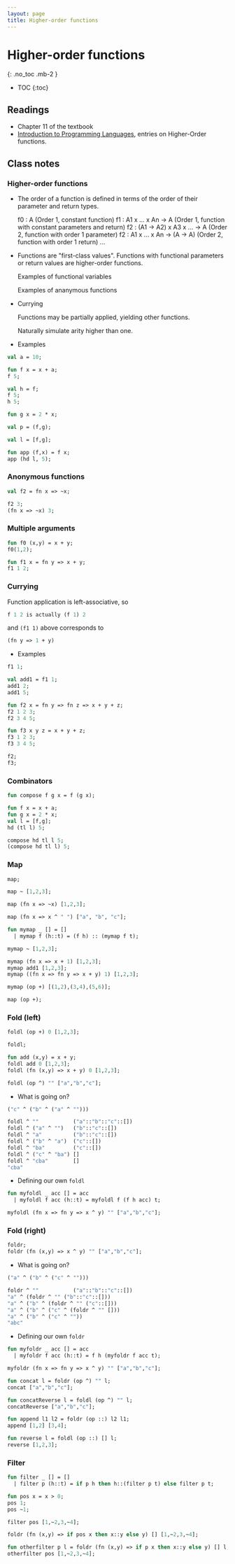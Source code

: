 ```yaml
---
layout: page
title: Higher-order functions
---
```


# Higher-order functions
{: .no_toc .mb-2 }

- TOC
{:toc}

## Readings

- Chapter 11 of the textbook
- [Introduction to Programming Languages](https://en.wikibooks.org/wiki/Introduction_to_Programming_Languages), entries on Higher-Order functions.

## Class notes

### Higher-order functions

- The order of a function is defined in terms of the order of their parameter and return types.

  f0 : A                           (Order 1, constant function)
  f1 : A1 x ... x An -> A          (Order 1, function with constant parameters and return)
  f2 : (A1 -> A2) x A3 x ... -> A  (Order 2, function with order 1 parameter)
  f2 : A1 x ... x An -> (A -> A)   (Order 2, function with order 1 return)
  ...

- Functions are "first-class values". Functions with functional
  parameters or return values are higher-order functions.

  Examples of functional variables

  Examples of ananymous functions

- Currying

  Functions may be partially applied, yielding other functions.

  Naturally simulate arity higher than one.

- Examples

```ocaml
val a = 10;

fun f x = x + a;
f 5;

val h = f;
f 5;
h 5;

fun g x = 2 * x;

val p = (f,g);

val l = [f,g];

fun app (f,x) = f x;
app (hd l, 5);
```

### Anonymous functions

```ocaml
val f2 = fn x => ~x;

f2 3;
(fn x => ~x) 3;
```

### Multiple arguments

``` ocaml
fun f0 (x,y) = x + y;
f0(1,2);

fun f1 x = fn y => x + y;
f1 1 2;
```

### Currying

Function application is left-associative, so

  ``` ocaml
  f 1 2 is actually (f 1) 2
  ```

and `(f1 1)` above corresponds to

``` ocaml
(fn y => 1 + y)
```
- Examples

``` ocaml
f1 1;

val add1 = f1 1;
add1 2;
add1 5;

fun f2 x = fn y => fn z => x + y + z;
f2 1 2 3;
f2 3 4 5;

fun f3 x y z = x + y + z;
f3 1 2 3;
f3 3 4 5;

f2;
f3;
```

### Combinators

``` ocaml
fun compose f g x = f (g x);

fun f x = x + a;
fun g x = 2 * x;
val l = [f,g];
hd (tl l) 5;

compose hd tl l 5;
(compose hd tl l) 5;
```

### Map

``` ocaml
map;

map ~ [1,2,3];

map (fn x => ~x) [1,2,3];

map (fn x => x ^ " ") ["a", "b", "c"];

fun mymap _ [] = []
  | mymap f (h::t) = (f h) :: (mymap f t);

mymap ~ [1,2,3];

mymap (fn x => x + 1) [1,2,3];
mymap add1 [1,2,3];
mymap ((fn x => fn y => x + y) 1) [1,2,3];

mymap (op +) [(1,2),(3,4),(5,6)];

map (op +);
```

### Fold (left)

``` ocaml
foldl (op +) 0 [1,2,3];

foldl;

fun add (x,y) = x + y;
foldl add 0 [1,2,3];
foldl (fn (x,y) => x + y) 0 [1,2,3];

foldl (op ^) "" ["a","b","c"];
```

- What is going on?

``` ocaml
("c" ^ ("b" ^ ("a" ^ "")))

foldl ^ ""           ("a"::"b"::"c"::[])
foldl ^ ("a" ^ "")   ("b"::"c"::[])
foldl ^ "a"          ("b"::"c"::[])
foldl ^ ("b" ^ "a")  ("c"::[])
foldl ^ "ba"         ("c"::[])
foldl ^ ("c" ^ "ba") []
foldl ^ "cba"        []
"cba"
```

- Defining our own `foldl`

``` ocaml
fun myfoldl _ acc [] = acc
  | myfoldl f acc (h::t) = myfoldl f (f h acc) t;

myfoldl (fn x => fn y => x ^ y) "" ["a","b","c"];
```

### Fold (right)

```ocaml
foldr;
foldr (fn (x,y) => x ^ y) "" ["a","b","c"];
```

- What is going on?

``` ocaml
("a" ^ ("b" ^ ("c" ^ "")))

foldr ^ ""           ("a"::"b"::"c"::[])
"a" ^ (foldr ^ "" ("b"::"c"::[]))
"a" ^ ("b" ^ (foldr ^ "" ("c"::[]))
"a" ^ ("b" ^ ("c" ^ (foldr ^ "" []))
"a" ^ ("b" ^ ("c" ^ ""))
"abc"
```

- Defining our own `foldr`

``` ocaml
fun myfoldr _ acc [] = acc
  | myfoldr f acc (h::t) = f h (myfoldr f acc t);

myfoldr (fn x => fn y => x ^ y) "" ["a","b","c"];

fun concat l = foldr (op ^) "" l;
concat ["a","b","c"];

fun concatReverse l = foldl (op ^) "" l;
concatReverse ["a","b","c"];

fun append l1 l2 = foldr (op ::) l2 l1;
append [1,2] [3,4];

fun reverse l = foldl (op ::) [] l;
reverse [1,2,3];
```

### Filter

``` ocaml
fun filter _ [] = []
  | filter p (h::t) = if p h then h::(filter p t) else filter p t;

fun pos x = x > 0;
pos 1;
pos ~1;

filter pos [1,~2,3,~4];

foldr (fn (x,y) => if pos x then x::y else y) [] [1,~2,3,~4];

fun otherfilter p l = foldr (fn (x,y) => if p x then x::y else y) [] l;
otherfilter pos [1,~2,3,~4];
```
